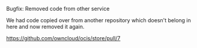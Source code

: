 Bugfix: Removed code from other service

We had code copied over from another repository which doesn't belong in here and now removed it again.

<https://github.com/owncloud/ocis/store/pull/7>
